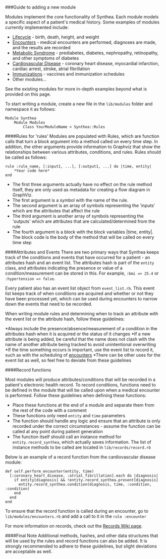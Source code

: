 ###Guide to adding a new module

Modules implement the core functionality of Synthea. Each module models a specific aspect of a patient's medical history. Some examples of modules currently implemented include:
* [Lifecycle](https://github.com/synthetichealth/synthea/blob/master/lib/modules/lifecycle.rb) - birth, death, height, and weight
* [Encounters](https://github.com/synthetichealth/synthea/blob/master/lib/modules/encounters.rb) - medical encounters are performed, diagnoses are made, and the results are recorded
* [Metabolic Syndrome](https://github.com/synthetichealth/synthea/blob/master/lib/modules/metabolic_syndrome.rb) - prediabetes, diabetes, nephropathy, retinopathy, and other symptoms of diabetes
* [Cardiovascular Disease](https://github.com/synthetichealth/synthea/blob/master/lib/modules/cardiovascular_disease.rb) - coronary heart disease, myocardial infarction, cardiac arrest, stroke, atrial fibrillation
* [Immunizations](https://github.com/synthetichealth/synthea/blob/master/lib/modules/immunizations.rb) - vaccines and immunization schedules
* Other modules...

See the existing modules for more in-depth examples beyond what is provided on this page.

To start writing a module, create a new file in the `lib/modules` folder and namespace it as follows:

	Module Synthea
		Module Modules
			Class YourModuleName < Synthea::Rules

####Rules for 'rules'
Modules are populated with Rules, which are function calls that turn a block argument into a method called on every time step. In addition, the other arguments provide information to Graphviz that show the relationships between various attributes, conditions, and rules. Rules should be called as follows:

	rule :rule_name, [:input1, ...], [:output1, ...] do |time, entity|
		*Your code here*
	end

* The first three arguments actually have no effect on the rule method itself, they are only used as metadata for creating a flow diagram in GraphViz.
* The first argument is a symbol with the name of the rule.
* The second argument is an array of symbols representing the 'inputs' which are the attributes that affect the rule
* The third argument is another array of symbols representing the 'outputs' which are attributes that are calculated/determined from the rule
* The fourth argument is a block with the block variables |time, entity|. The block code is the body of the method that will be called on every time step

####Attributes and Events
There are two primary ways that Synthea keeps track of the conditions and events that have occurred for a patient - an attributes hash and an event list. The attributes hash is part of the `entity` class, and attributes indicating the presence or value of a condition/measurement can be stored in this. For example, `:bmi => 25.4` or `:hypertension => false`. 

Every patient also has an event list object from `event_list.rb`.  This event list keeps track of when conditions are acquired and whether or not they have been processed yet, which can be used during encounters to narrow down the events that need to be recorded.

When writing module rules and determining when to track an attribute with the event list or the attribute hash, follow these guidelines:

*Always include the presence/absence/measurement of a condition in the attributes hash when it is acquired or the status of it changes
*If a new attribute is being added, be careful that the name does not clash with the name of another attribute being tracked to avoid unintentional overwriting
*If the time something occurs is important, use the event list to record it, such as with the scheduling of [encounters](https://github.com/synthetichealth/synthea/blob/master/lib/modules/encounters.rb)
*There can be other uses for the event list as well, so feel free to deviate from these guidelines 

####Record functions

Most modules will produce attributes/conditions that will be recorded in a patient's electronic health record. To record conditions, functions need to be defined in the module that will be called upon when a medical encounter is performed. Follow these guidelines when defining these functions:

* Place these functions at the end of a module and separate them from the rest of the code with a comment
* These functions only need `entity` and `time` parameters
* The function should handle any logic and ensure that an attribute is only recorded under the correct circumstances - assume the function can be called at any point during patient generation
* The function itself should call an instance method for `entity.record_synthea`, which actually saves information. The list of instance methods to be called are located in `lib/records/record.rb`

Below is an example of a record function from the cardiovascular disease module:

	def self.perform_encounter(entity, time)
	  [:coronary_heart_disease, :atrial_fibrillation].each do |diagnosis|
	    if entity[diagnosis] && !entity.record_synthea.present[diagnosis]
	      entity.record_synthea.condition(diagnosis, time, :condition, :condition)
	    end
	  end
	end

To ensure that the record function is called during an encounter, go to `lib/modules/encounters.rb` and add a call to it in the `rule :encounter`

For more information on records, check out the [Records Wiki page](https://github.com/synthetichealth/synthea/wiki/Records).

####Final Note
Additional methods, hashes, and other data structures that will be used by the rules and record functions can also be added. It is strongly recommended to adhere to these guidelines, but slight deviations are acceptable as well.
